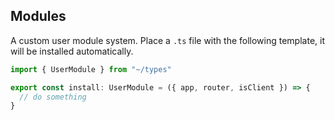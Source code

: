## Modules

A custom user module system. Place a `.ts` file with the following template, it will be installed automatically.

```ts
import { UserModule } from "~/types"

export const install: UserModule = ({ app, router, isClient }) => {
  // do something
}
```
